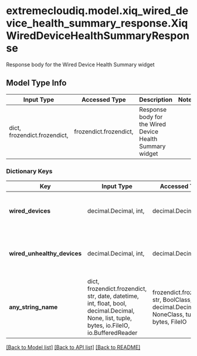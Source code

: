 # extremecloudiq.model.xiq_wired_device_health_summary_response.XiqWiredDeviceHealthSummaryResponse

Response body for the Wired Device Health Summary widget

## Model Type Info
Input Type | Accessed Type | Description | Notes
------------ | ------------- | ------------- | -------------
dict, frozendict.frozendict,  | frozendict.frozendict,  | Response body for the Wired Device Health Summary widget | 

### Dictionary Keys
Key | Input Type | Accessed Type | Description | Notes
------------ | ------------- | ------------- | ------------- | -------------
**wired_devices** | decimal.Decimal, int,  | decimal.Decimal,  | The total number of wired devices | [optional] value must be a 64 bit integer
**wired_unhealthy_devices** | decimal.Decimal, int,  | decimal.Decimal,  | The total number of wired devices with health issues | [optional] value must be a 64 bit integer
**any_string_name** | dict, frozendict.frozendict, str, date, datetime, int, float, bool, decimal.Decimal, None, list, tuple, bytes, io.FileIO, io.BufferedReader | frozendict.frozendict, str, BoolClass, decimal.Decimal, NoneClass, tuple, bytes, FileIO | any string name can be used but the value must be the correct type | [optional]

[[Back to Model list]](../../README.md#documentation-for-models) [[Back to API list]](../../README.md#documentation-for-api-endpoints) [[Back to README]](../../README.md)

